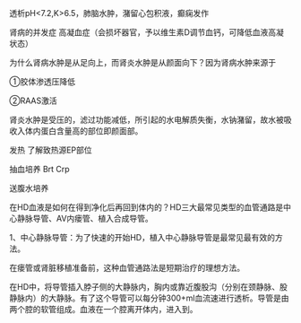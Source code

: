 透析pH<7.2,K>6.5，肺脑水肿，潴留心包积液，癫痫发作

肾病的并发症 高凝血症（会损坏器官，予以维生素D调节血钙，可降低血液高凝状态）

为什么肾病水肿是从足向上，而肾炎水肿是从颜面向下？因为肾病水肿来源于

①胶体渗透压降低

②RAAS激活

肾炎水肿是受压的，滤过功能减低，所引起的水电解质失衡，水钠潴留，故水被吸收入体内蛋白含量高的部位即颜面部。

发热 了解致热源EP部位

抽血培养 Brt Crp

送腹水培养

在HD血液是如何在得到净化后再回到体内的？HD三大最常见类型的血管通路是中心静脉导管、AV内瘘管、植入合成导管。

1、中心静脉导管：为了快速的开始HD，植入中心静脉导管是最常见最有效的方法。

在瘘管或肾脏移植准备前，这种血管通路法是短期治疗的理想方法。

在HD中，将导管插入脖子侧的大静脉内，胸内或靠近腹股沟（分别在颈静脉、股静脉内）的大静脉。有了这个导管可以每分钟300+ml血流速进行透析。导管是由两个腔的软管组成。血液在一个腔离开体内，进入到。